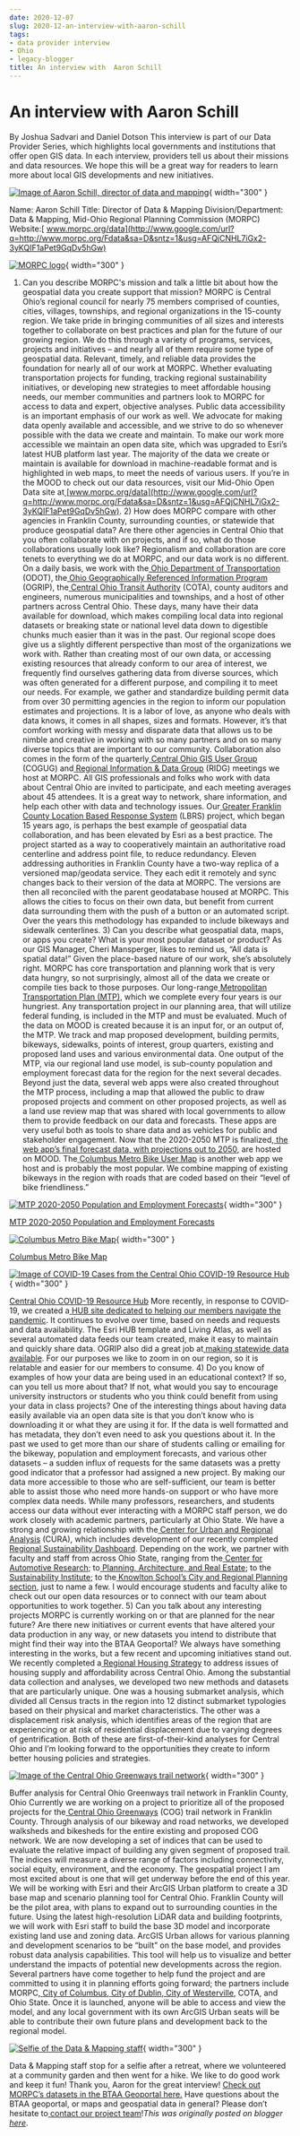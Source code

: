 ```yaml
---
date: 2020-12-07
slug: 2020-12-an-interview-with-aaron-schill
tags:
- data provider interview
- Ohio
- legacy-blogger
title: An interview with  Aaron Schill
---
```


# An interview with  Aaron Schill

By Joshua Sadvari and Daniel Dotson This interview is part of our Data Provider Series, which highlights local governments and institutions that offer open GIS data. In each interview, providers tell us about their missions and data resources. We hope this will be a great way for readers to learn more about local GIS developments and new initiatives. 

[![Image of Aaron Schill, director of data and mapping](https://blogger.googleusercontent.com/img/a/AVvXsEhY1WifDd9mO29QdJHnEPiG5I5Ue7YNJ2tec0suAkw5bzK89u1A94wR9rRDih0QiTmggziMBttGQX1idrg6WctVG66oM70I4n3Mr5WOx1kY0uabl1V44gq8zfRdGWVj5DvjgmFmnXgwKLUkeebhitSAEWLl3LWbvb_abYbiOOmAwSZOFky7-iWxvwZUew=w264-h351)](https://blogger.googleusercontent.com/img/a/AVvXsEhY1WifDd9mO29QdJHnEPiG5I5Ue7YNJ2tec0suAkw5bzK89u1A94wR9rRDih0QiTmggziMBttGQX1idrg6WctVG66oM70I4n3Mr5WOx1kY0uabl1V44gq8zfRdGWVj5DvjgmFmnXgwKLUkeebhitSAEWLl3LWbvb_abYbiOOmAwSZOFky7-iWxvwZUew=s1707){ width="300" }

 Name: Aaron Schill Title: Director of Data & Mapping Division/Department: Data & Mapping, Mid-Ohio Regional Planning Commission (MORPC) Website:[ www.morpc.org/data](http://www.google.com/url?q=http://www.morpc.org/Fdata&sa=D&sntz=1&usg=AFQjCNHL7iGx2-3yKQIF1aPet9GqDv5hGw) 

[![MORPC logo](https://blogger.googleusercontent.com/img/a/AVvXsEjy9v7ybb2QqadOIXFlUrAl1wPzwvsGPACDzqStdrVP6hiFDU7k1DKncuGB4QoZiNSz0Vlyi_xgITHuzJ2Vw6mD9u06wUOmo1nNLnTXyYb0vPVuXn_V19_cGxjClXnBbkOmjGWzSdrIxqMD5urxUF2f_JPB9hiWfYXgC7P6kG8GYp6jxhXDIRgRE8J-Hg=w320-h111)](https://blogger.googleusercontent.com/img/a/AVvXsEjy9v7ybb2QqadOIXFlUrAl1wPzwvsGPACDzqStdrVP6hiFDU7k1DKncuGB4QoZiNSz0Vlyi_xgITHuzJ2Vw6mD9u06wUOmo1nNLnTXyYb0vPVuXn_V19_cGxjClXnBbkOmjGWzSdrIxqMD5urxUF2f_JPB9hiWfYXgC7P6kG8GYp6jxhXDIRgRE8J-Hg=s1280){ width="300" }

 1) Can you describe MORPC's mission and talk a little bit <!-- more --> about how the geospatial data you create support that mission? MORPC is Central Ohio’s regional council for nearly 75 members comprised of counties, cities, villages, townships, and regional organizations in the 15-county region. We take pride in bringing communities of all sizes and interests together to collaborate on best practices and plan for the future of our growing region. We do this through a variety of programs, services, projects and initiatives – and nearly all of them require some type of geospatial data. Relevant, timely, and reliable data provides the foundation for nearly all of our work at MORPC. Whether evaluating transportation projects for funding, tracking regional sustainability initiatives, or developing new strategies to meet affordable housing needs, our member communities and partners look to MORPC for access to data and expert, objective analyses. Public data accessibility is an important emphasis of our work as well. We advocate for making data openly available and accessible, and we strive to do so whenever possible with the data we create and maintain. To make our work more accessible we maintain an open data site, which was upgraded to Esri’s latest HUB platform last year. The majority of the data we create or maintain is available for download in machine-readable format and is highlighted in web maps, to meet the needs of various users. If you’re in the MOOD to check out our data resources, visit our Mid-Ohio Open Data site at[ ](http://www.google.com/url?q=http://www.morpc.org/Fdata&sa=D&sntz=1&usg=AFQjCNHL7iGx2-3yKQIF1aPet9GqDv5hGw)[www.morpc.org/data](http://www.google.com/url?q=http://www.morpc.org/Fdata&sa=D&sntz=1&usg=AFQjCNHL7iGx2-3yKQIF1aPet9GqDv5hGw). 2) How does MORPC compare with other agencies in Franklin County, surrounding counties, or statewide that produce geospatial data? Are there other agencies in Central Ohio that you often collaborate with on projects, and if so, what do those collaborations usually look like? Regionalism and collaboration are core tenets to everything we do at MORPC, and our data work is no different. On a daily basis, we work with the[ ](https://www.transportation.ohio.gov&sa=D&sntz=1&usg=AFQjCNEuxjrWq7ZzxrzPV6SXzTWrxJuMHg)[Ohio Department of Transportation](https://www.transportation.ohio.gov&sa=D&sntz=1&usg=AFQjCNEuxjrWq7ZzxrzPV6SXzTWrxJuMHg) (ODOT), the[ ](https://ogrip.oit.ohio.gov/F&sa=D&sntz=1&usg=AFQjCNFyBcvqyMRsGs0WzL0OliRN0x1mOA)[Ohio Geographically Referenced Information Program](https://ogrip.oit.ohio.gov/F&sa=D&sntz=1&usg=AFQjCNFyBcvqyMRsGs0WzL0OliRN0x1mOA) (OGRIP), the[ ](https://www.cota.com/F&sa=D&sntz=1&usg=AFQjCNGk9YH57APudNVgpQIegrN0YREwjQ)[Central Ohio Transit Authority](https://www.cota.com/F&sa=D&sntz=1&usg=AFQjCNGk9YH57APudNVgpQIegrN0YREwjQ) (COTA), county auditors and engineers, numerous municipalities and townships, and a host of other partners across Central Ohio. These days, many have their data available for download, which makes compiling local data into regional datasets or breaking state or national level data down to digestible chunks much easier than it was in the past. Our regional scope does give us a slightly different perspective than most of the organizations we work with. Rather than creating most of our own data, or accessing existing resources that already conform to our area of interest, we frequently find ourselves gathering data from diverse sources, which was often generated for a different purpose, and compiling it to meet our needs. For example, we gather and standardize building permit data from over 30 permitting agencies in the region to inform our population estimates and projections. It is a labor of love, as anyone who deals with data knows, it comes in all shapes, sizes and formats. However, it’s that comfort working with messy and disparate data that allows us to be nimble and creative in working with so many partners and on so many diverse topics that are important to our community. Collaboration also comes in the form of the quarterly[ ](https://www.morpc.org/Fcommittees/Fcentral-ohio-gis-user-group/F&sa=D&sntz=1&usg=AFQjCNG0stRSzkO4eJa6rTxoOSGRNJJ2ag)[Central Ohio GIS User Group](https://www.morpc.org/Fcommittees/Fcentral-ohio-gis-user-group/F&sa=D&sntz=1&usg=AFQjCNG0stRSzkO4eJa6rTxoOSGRNJJ2ag) (COGUG) and[ ](https://www.morpc.org/Fcommittees/Fregional-information-data-group/F&sa=D&sntz=1&usg=AFQjCNFLtWF7uvkXZPz1I4Z5FyZCKTYfjA)[Regional Information & Data Group](https://www.morpc.org/Fcommittees/Fregional-information-data-group/F&sa=D&sntz=1&usg=AFQjCNFLtWF7uvkXZPz1I4Z5FyZCKTYfjA) (RIDG) meetings we host at MORPC. All GIS professionals and folks who work with data about Central Ohio are invited to participate, and each meeting averages about 45 attendees. It is a great way to network, share information, and help each other with data and technology issues. Our[ ](https://public-morpc.hub.arcgis.com/Fdatasets/Faf29a73440bc4ebfa023a47ddf0125d7&sa=D&sntz=1&usg=AFQjCNFXiL407xm5KfewLPe4cWd5p4pUvQ)[Greater Franklin County Location Based Response System](https://public-morpc.hub.arcgis.com/Fdatasets/Faf29a73440bc4ebfa023a47ddf0125d7&sa=D&sntz=1&usg=AFQjCNFXiL407xm5KfewLPe4cWd5p4pUvQ) (LBRS) project, which began 15 years ago, is perhaps the best example of geospatial data collaboration, and has been elevated by Esri as a best practice. The project started as a way to cooperatively maintain an authoritative road centerline and address point file, to reduce redundancy. Eleven addressing authorities in Franklin County have a two-way replica of a versioned map/geodata service. They each edit it remotely and sync changes back to their version of the data at MORPC. The versions are then all reconciled with the parent geodatabase housed at MORPC. This allows the cities to focus on their own data, but benefit from current data surrounding them with the push of a button or an automated script. Over the years this methodology has expanded to include bikeways and sidewalk centerlines. 3) Can you describe what geospatial data, maps, or apps you create? What is your most popular dataset or product? As our GIS Manager, Cheri Mansperger, likes to remind us, “All data is spatial data!” Given the place-based nature of our work, she’s absolutely right. MORPC has core transportation and planning work that is very data hungry, so not surprisingly, almost all of the data we create or compile ties back to those purposes. Our long-range[ ](https://www.morpc.org/Fmtp2050/F&sa=D&sntz=1&usg=AFQjCNF4cYyJw5rkmanq1BTjCjcveeYeig)[Metropolitan Transportation Plan (MTP)](https://www.morpc.org/Fmtp2050/F&sa=D&sntz=1&usg=AFQjCNF4cYyJw5rkmanq1BTjCjcveeYeig), which we complete every four years is our hungriest. Any transportation project in our planning area, that will utilize federal funding, is included in the MTP and must be evaluated. Much of the data on MOOD is created because it is an input for, or an output of, the MTP. We track and map proposed development, building permits, bikeways, sidewalks, points of interest, group quarters, existing and proposed land uses and various environmental data. One output of the MTP, via our regional land use model, is sub-county population and employment forecast data for the region for the next several decades. Beyond just the data, several web apps were also created throughout the MTP process, including a map that allowed the public to draw proposed projects and comment on other proposed projects, as well as a land use review map that was shared with local governments to allow them to provide feedback on our data and forecasts. These apps are very useful both as tools to share data and as vehicles for public and stakeholder engagement. Now that the 2020-2050 MTP is finalized,[ ](https://public-morpc.hub.arcgis.com/Fapp/Fc931f8493eaa464491180da967909742&sa=D&sntz=1&usg=AFQjCNHf6ur7kYNrj6Aw515s2IZQsJatCA)[the web app’s final forecast data, with projections out to 2050](https://public-morpc.hub.arcgis.com/Fapp/Fc931f8493eaa464491180da967909742&sa=D&sntz=1&usg=AFQjCNHf6ur7kYNrj6Aw515s2IZQsJatCA), are hosted on MOOD. The[ ](https://public-morpc.hub.arcgis.com/Fapp/F9b540174fd89443eacee778a1275952c&sa=D&sntz=1&usg=AFQjCNFoyzUEQBZSIv3fO0RDX-iNNzrh7A)[Columbus Metro Bike User Map](https://public-morpc.hub.arcgis.com/Fapp/F9b540174fd89443eacee778a1275952c&sa=D&sntz=1&usg=AFQjCNFoyzUEQBZSIv3fO0RDX-iNNzrh7A) is another web app we host and is probably the most popular. We combine mapping of existing bikeways in the region with roads that are coded based on their “level of bike friendliness.” 

[![MTP 2020-2050 Population and Employment Forecasts](https://blogger.googleusercontent.com/img/a/AVvXsEhL_kU7vAf2J66q7DZUDCYN1fiCfYRxFIgrpCNFZu50KNxVXsRLbWmF268yNXpQgxHU7NC9s_YtRss_5UuTYKSUnk18-q_AdJviwmfQOtGTyUNCMWht5FD5zJ_Cf70HhRjfDnaEeFvbnOGx_Z1kYFiK-oZfcmovbKNra08K6xs1hawOnI1fymPgE2vGQA=w1031-h668)](https://blogger.googleusercontent.com/img/a/AVvXsEhL_kU7vAf2J66q7DZUDCYN1fiCfYRxFIgrpCNFZu50KNxVXsRLbWmF268yNXpQgxHU7NC9s_YtRss_5UuTYKSUnk18-q_AdJviwmfQOtGTyUNCMWht5FD5zJ_Cf70HhRjfDnaEeFvbnOGx_Z1kYFiK-oZfcmovbKNra08K6xs1hawOnI1fymPgE2vGQA=s905){ width="300" }

 [MTP 2020-2050 Population and Employment Forecasts](https://public-morpc.hub.arcgis.com/Fapp/Fc931f8493eaa464491180da967909742&sa=D&sntz=1&usg=AFQjCNHf6ur7kYNrj6Aw515s2IZQsJatCA) [](https://sites.google.com/umn.edu/btaa-gdp/news/2020/12/07-morpc?authuser=0#h.ewjslh2zsov9) 

[![Columbus Metro Bike Map](https://blogger.googleusercontent.com/img/a/AVvXsEi1bxOPN2v5Pp2YAfwbXnuyXBB_wxkfgDVSMSK6inj3lTM20F1oa2mnc3Zrvl8MIG9Cu7YlMo2Cg8MhV2KKaryX-F-zTMCijpfZ2ahiGW_tHJO485t_OIpNwCwRk-fsHi-AaA73ZazXSfHExQR0ZnatouH4Rx2C0ezpXDPqjUeR-pRhGP5zgDiFxhDCPA=w1086-h655)](https://blogger.googleusercontent.com/img/a/AVvXsEi1bxOPN2v5Pp2YAfwbXnuyXBB_wxkfgDVSMSK6inj3lTM20F1oa2mnc3Zrvl8MIG9Cu7YlMo2Cg8MhV2KKaryX-F-zTMCijpfZ2ahiGW_tHJO485t_OIpNwCwRk-fsHi-AaA73ZazXSfHExQR0ZnatouH4Rx2C0ezpXDPqjUeR-pRhGP5zgDiFxhDCPA=s1050){ width="300" }

 [Columbus Metro Bike Map](https://public-morpc.hub.arcgis.com/Fapp/F9b540174fd89443eacee778a1275952c&sa=D&sntz=1&usg=AFQjCNFoyzUEQBZSIv3fO0RDX-iNNzrh7A) [](https://sites.google.com/umn.edu/btaa-gdp/news/2020/12/07-morpc?authuser=0#h.2sty4t13wdke) 

[![Image of COVID-19 Cases from the Central Ohio COVID-19 Resource Hub](https://blogger.googleusercontent.com/img/a/AVvXsEhnv3WTA1GfX-riAFzHVgovC0vkqc3k77L01YZOllY_gmr3pwaGDGhfrPKQ4W7OjBZIhyDVat9hXDRqfLot3HUDj2Y6ufRMill7mi_oRl86s1AwxX-hH6sQiNbvOxziwfxsBfJH1QGf_hUcKR54ibGz_IuQ6REUKODwuY97u-2c4NxVsdWYZ3i3oZh73w=w1084-h582)](https://blogger.googleusercontent.com/img/a/AVvXsEhnv3WTA1GfX-riAFzHVgovC0vkqc3k77L01YZOllY_gmr3pwaGDGhfrPKQ4W7OjBZIhyDVat9hXDRqfLot3HUDj2Y6ufRMill7mi_oRl86s1AwxX-hH6sQiNbvOxziwfxsBfJH1QGf_hUcKR54ibGz_IuQ6REUKODwuY97u-2c4NxVsdWYZ3i3oZh73w=s1102){ width="300" }

 [Central Ohio COVID-19 Resource Hub](https://central-ohio-covid19-morpc.hub.arcgis.com/F&sa=D&sntz=1&usg=AFQjCNFO0xolmdb5BWJtxdtcI89DqqTzhg) More recently, in response to COVID-19, we created a[ ](https://central-ohio-covid19-morpc.hub.arcgis.com/F&sa=D&sntz=1&usg=AFQjCNFO0xolmdb5BWJtxdtcI89DqqTzhg)[HUB site dedicated to helping our members navigate the pandemic](https://central-ohio-covid19-morpc.hub.arcgis.com/F&sa=D&sntz=1&usg=AFQjCNFO0xolmdb5BWJtxdtcI89DqqTzhg). It continues to evolve over time, based on needs and requests and data availability. The Esri HUB template and Living Atlas, as well as several automated data feeds our team created, make it easy to maintain and quickly share data. OGRIP also did a great job at[ ](https://ohiocovid19-geohio.hub.arcgis.com/F&sa=D&sntz=1&usg=AFQjCNEIqe-whuZhHv7GxA7lyQ19BDL5sQ)[making statewide data available](https://ohiocovid19-geohio.hub.arcgis.com/F&sa=D&sntz=1&usg=AFQjCNEIqe-whuZhHv7GxA7lyQ19BDL5sQ). For our purposes we like to zoom in on our region, so it is relatable and easier for our members to consume. 4) Do you know of examples of how your data are being used in an educational context? If so, can you tell us more about that? If not, what would you say to encourage university instructors or students who you think could benefit from using your data in class projects? One of the interesting things about having data easily available via an open data site is that you don’t know who is downloading it or what they are using it for. If the data is well formatted and has metadata, they don’t even need to ask you questions about it. In the past we used to get more than our share of students calling or emailing for the bikeway, population and employment forecasts, and various other datasets – a sudden influx of requests for the same datasets was a pretty good indicator that a professor had assigned a new project. By making our data more accessible to those who are self-sufficient, our team is better able to assist those who need more hands-on support or who have more complex data needs. While many professors, researchers, and students access our data without ever interacting with a MORPC staff person, we do work closely with academic partners, particularly at Ohio State. We have a strong and growing relationship with the[ ](https://cura.osu.edu/F&sa=D&sntz=1&usg=AFQjCNEmnc93XO590IDDCUNnUYwfi_Tjag)[Center for Urban and Regional Analysis](https://cura.osu.edu/F&sa=D&sntz=1&usg=AFQjCNEmnc93XO590IDDCUNnUYwfi_Tjag) (CURA), which includes development of our recently completed[ ](https://morpc-rsd.asc.ohio-state.edu/Fabout/Findex.html&sa=D&sntz=1&usg=AFQjCNEOtv7_ESdDkB01hDfYit_ksqLoag)[Regional Sustainability Dashboard](https://morpc-rsd.asc.ohio-state.edu/Fabout/Findex.html&sa=D&sntz=1&usg=AFQjCNEOtv7_ESdDkB01hDfYit_ksqLoag). Depending on the work, we partner with faculty and staff from across Ohio State, ranging from the[ ](https://car.osu.edu/F&sa=D&sntz=1&usg=AFQjCNFbL7bC3gIU3_aGjFesgEpMe33tPg)[Center for Automotive Research](https://car.osu.edu/F&sa=D&sntz=1&usg=AFQjCNFbL7bC3gIU3_aGjFesgEpMe33tPg); to[ ](https://pare.osu.edu/F&sa=D&sntz=1&usg=AFQjCNHFfYjk9vL_LzfzzdCnLZT_EF-4dw)[Planning, Architecture, and Real Estate](https://pare.osu.edu/F&sa=D&sntz=1&usg=AFQjCNHFfYjk9vL_LzfzzdCnLZT_EF-4dw); to the[ ](https://si.osu.edu/F&sa=D&sntz=1&usg=AFQjCNEd8qxaFSW5GJsWvLYXsDL-klMPBw)[Sustainability Institute](https://si.osu.edu/F&sa=D&sntz=1&usg=AFQjCNEd8qxaFSW5GJsWvLYXsDL-klMPBw); to the[ ](https://knowlton.osu.edu/Fcity-and-regional-planning&sa=D&sntz=1&usg=AFQjCNFQCAD7lsMOBo6UooestPhhxHIIfQ)[Knowlton School’s City and Regional Planning section](https://knowlton.osu.edu/Fcity-and-regional-planning&sa=D&sntz=1&usg=AFQjCNFQCAD7lsMOBo6UooestPhhxHIIfQ), just to name a few. I would encourage students and faculty alike to check out our open data resources or to connect with our team about opportunities to work together. 5) Can you talk about any interesting projects MORPC is currently working on or that are planned for the near future? Are there new initiatives or current events that have altered your data production in any way, or new datasets you intend to distribute that might find their way into the BTAA Geoportal? We always have something interesting in the works, but a few recent and upcoming initiatives stand out. We recently completed a[ ](https://www.morpc.org/Frhs/F&sa=D&sntz=1&usg=AFQjCNFN0xn7grJgHI4HbgDgcwA6smiyIg)[Regional Housing Strategy](https://www.morpc.org/Frhs/F&sa=D&sntz=1&usg=AFQjCNFN0xn7grJgHI4HbgDgcwA6smiyIg) to address issues of housing supply and affordability across Central Ohio. Among the substantial data collection and analyses, we developed two new methods and datasets that are particularly unique. One was a housing submarket analysis, which divided all Census tracts in the region into 12 distinct submarket typologies based on their physical and market characteristics. The other was a displacement risk analysis, which identifies areas of the region that are experiencing or at risk of residential displacement due to varying degrees of gentrification. Both of these are first-of-their-kind analyses for Central Ohio and I’m looking forward to the opportunities they create to inform better housing policies and strategies. 

[![Image of the Central Ohio Greenways trail network](https://blogger.googleusercontent.com/img/a/AVvXsEjyFKESmz-Um3KsOqGyGIXfMDoXWC3hgTW8Wo3JhKH-EDtHyBXqT65m7-f3M37By23LZp_El48EzlM5_BCZd0bpqiiGmY2KRUBOh0N3hMWUKw3tZeSb1-sllAYQ2TbqdWzB1oceBLp0s-8dPYO4dVRd3yAlD3ykxkJ-Qde2jIRSKbJAb6Vm1bO0hDlFUg=w767-h592)](https://blogger.googleusercontent.com/img/a/AVvXsEjyFKESmz-Um3KsOqGyGIXfMDoXWC3hgTW8Wo3JhKH-EDtHyBXqT65m7-f3M37By23LZp_El48EzlM5_BCZd0bpqiiGmY2KRUBOh0N3hMWUKw3tZeSb1-sllAYQ2TbqdWzB1oceBLp0s-8dPYO4dVRd3yAlD3ykxkJ-Qde2jIRSKbJAb6Vm1bO0hDlFUg=s1280){ width="300" }

 Buffer analysis for Central Ohio Greenways trail network in Franklin County, Ohio [](https://sites.google.com/umn.edu/btaa-gdp/news/2020/12/07-morpc?authuser=0#h.ne4shm6o0gd3) Currently we are working on a project to prioritize all of the proposed projects for the[ ](http://www.google.com/url?q=http://centralohiogreenways.com/F&sa=D&sntz=1&usg=AFQjCNEY_k_a8pYYHrKF3q1FIH3YZ-Anig)[Central Ohio Greenways](http://www.google.com/url?q=http://centralohiogreenways.com/F&sa=D&sntz=1&usg=AFQjCNEY_k_a8pYYHrKF3q1FIH3YZ-Anig) (COG) trail network in Franklin County. Through analysis of our bikeway and road networks, we developed walksheds and bikesheds for the entire existing and proposed COG network. We are now developing a set of indices that can be used to evaluate the relative impact of building any given segment of proposed trail. The indices will measure a diverse range of factors including connectivity, social equity, environment, and the economy. The geospatial project I am most excited about is one that will get underway before the end of this year. We will be working with Esri and their ArcGIS Urban platform to create a 3D base map and scenario planning tool for Central Ohio. Franklin County will be the pilot area, with plans to expand out to surrounding counties in the future. Using the latest high-resolution LiDAR data and building footprints, we will work with Esri staff to build the base 3D model and incorporate existing land use and zoning data. ArcGIS Urban allows for various planning and development scenarios to be “built” on the base model, and provides robust data analysis capabilities. This tool will help us to visualize and better understand the impacts of potential new developments across the region. Several partners have come together to help fund the project and are committed to using it in planning efforts going forward; the partners include MORPC,[ ](https://www.columbus.gov/F&sa=D&sntz=1&usg=AFQjCNH1oMK5AYATaCufGUWenQcBl8Rstw)[City of Columbus](https://www.columbus.gov/F&sa=D&sntz=1&usg=AFQjCNH1oMK5AYATaCufGUWenQcBl8Rstw),[ ](https://dublinohiousa.gov/F&sa=D&sntz=1&usg=AFQjCNHSV50BEgO-yJ1RJqI4yicBKPDE3g)[City of Dublin](https://dublinohiousa.gov/F&sa=D&sntz=1&usg=AFQjCNHSV50BEgO-yJ1RJqI4yicBKPDE3g),[ ](https://www.westerville.org/F&sa=D&sntz=1&usg=AFQjCNGUhVeLXhyqE7St7hUbcWpzXSCtuQ)[City of Westerville](https://www.westerville.org/F&sa=D&sntz=1&usg=AFQjCNGUhVeLXhyqE7St7hUbcWpzXSCtuQ), COTA, and Ohio State. Once it is launched, anyone will be able to access and view the model, and any local government with its own ArcGIS Urban seats will be able to contribute their own future plans and development back to the regional model. 

[![Selfie of the Data & Mapping staff](https://blogger.googleusercontent.com/img/a/AVvXsEhIExLwWutp_-z_P-EvYholbjVTBijV_Y0rSIp8qtPZZzHZkdzhkelRJYf6-twWNB06ko60jtOOUxY4BqO7ILDaUrmB4kmoDPPobM3k_ZjOgkefBtoZbVjQ7s32kszmCqO3gJZhm0ZVKEZC9YsutnZ3U8jRb2bfQ9Lh42SnZdaohCVHWrFcCmD9RSNMSg=w697-h697)](https://blogger.googleusercontent.com/img/a/AVvXsEhIExLwWutp_-z_P-EvYholbjVTBijV_Y0rSIp8qtPZZzHZkdzhkelRJYf6-twWNB06ko60jtOOUxY4BqO7ILDaUrmB4kmoDPPobM3k_ZjOgkefBtoZbVjQ7s32kszmCqO3gJZhm0ZVKEZC9YsutnZ3U8jRb2bfQ9Lh42SnZdaohCVHWrFcCmD9RSNMSg=s1024){ width="300" }

 Data & Mapping staff stop for a selfie after a retreat, where we volunteered at a community garden and then went for a hike. We like to do good work and keep it fun! Thank you, Aaron for the great interview! [](https://sites.google.com/umn.edu/btaa-gdp/news/2020/12/07-morpc?authuser=0#h.3lkdnpns60iz)[Check out MORPC’s datasets in the BTAA Geoportal here.](https://geo.btaa.org/F%3Ff/55Bdct_creator_sm/55D/55B/55D%3DMORPC/6search_field%3Dall_fields&sa=D&sntz=1&usg=AFQjCNH1gyKb4biJmmZkpQts1xYMhbyCNw) Have questions about the BTAA geoportal, or maps and geospatial data in general? Please don’t hesitate to[ ](https://geo.btaa.org/Ffeedback&sa=D&sntz=1&usg=AFQjCNERNbgXrpg6xAqzLip9xfSU2ZAfUQ)[contact our project team](https://geo.btaa.org/Ffeedback&sa=D&sntz=1&usg=AFQjCNERNbgXrpg6xAqzLip9xfSU2ZAfUQ)!*This was originally posted on blogger [here](https://geobtaa.blogspot.com/2020/12/an-interview-with-aaron-schill.html)*.

